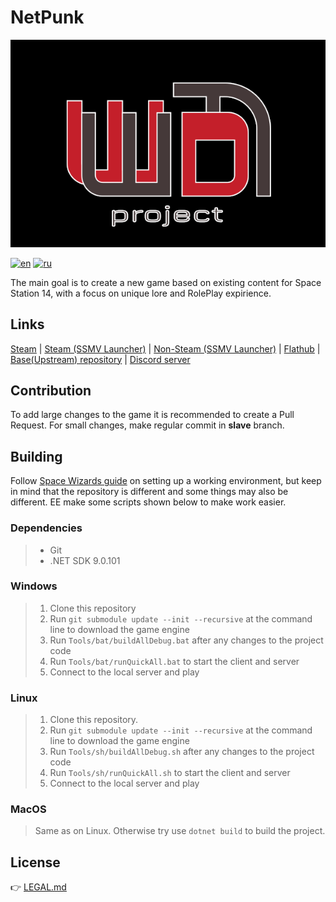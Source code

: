 # NetPunk

<p align="center"><img src="./Raw/Screenshots/wddp.png"  /></p>

[![en][icon-en]][en] [![ru][icon-ru]][ru]

[en]: ./README.md
[icon-en]: https://img.shields.io/badge/lang-en-red?style=flat-square
[ru]: ./README.ru.md
[icon-ru]: https://img.shields.io/badge/lang-ru-orange?style=flat-square

The main goal is to create a new game based on existing content for Space Station 14, with a focus on unique lore and RolePlay expirience.

## Links

[Steam](https://store.steampowered.com/app/1255460/Space_Station_14/) | [Steam (SSMV Launcher)](https://store.steampowered.com/app/2585480/Space_Station_Multiverse/) | [Non-Steam (SSMV Launcher)](https://spacestationmultiverse.com/downloads/)  | [Flathub](https://flathub.org/apps/com.spacestation14.Launcher) |  [Base(Upstream) repository](https://github.com/Simple-Station/Einstein-Engines) | [Discord server](https://discord.gg/Fmzp3kQ3AB)

## Contribution

To add large changes to the game it is recommended to create a Pull Request.
For small changes, make regular commit in **slave** branch.

## Building

Follow [Space Wizards guide](https://docs.spacestation14.com/en/general-development/setup/setting-up-a-development-environment.html) on setting up a working environment, but keep in mind that the repository is different and some things may also be different.
EE make some scripts shown below to make work easier.

### Dependencies

> - Git
> - .NET SDK 9.0.101

### Windows

> 1. Clone this repository
> 2. Run `git submodule update --init --recursive` at the command line to download the game engine
> 3. Run `Tools/bat/buildAllDebug.bat` after any changes to the project code
> 4. Run `Tools/bat/runQuickAll.bat` to start the client and server
> 5. Connect to the local server and play

### Linux

> 1. Clone this repository.
> 2. Run `git submodule update --init --recursive` at the command line to download the game engine
> 3. Run `Tools/sh/buildAllDebug.sh` after any changes to the project code
> 4. Run `Tools/sh/runQuickAll.sh` to start the client and server
> 5. Connect to the local server and play

### MacOS

> Same as on Linux. Otherwise try use `dotnet build` to build the project.

## License

👉 [LEGAL.md](./LEGAL.md)
